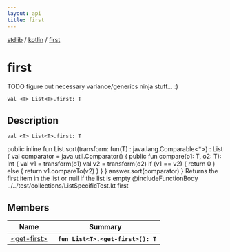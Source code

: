 ```yaml
---
layout: api
title: first
---
```

[stdlib](../../index.md) / [kotlin](../index.md) / [first](index.md)

# first
TODO figure out necessary variance/generics ninja stuff... :)
```
val <T> List<T>.first: T
```
## Description
```
val <T> List<T>.first: T
```
public inline fun <in T> List<T>.sort(transform: fun(T) : java.lang.Comparable<*>) : List<T> {
val comparator = java.util.Comparator<T>() {
public fun compare(o1: T, o2: T): Int {
val v1 = transform(o1)
val v2 = transform(o2)
if (v1 == v2) {
return 0
} else {
return v1.compareTo(v2)
}
}
}
answer.sort(comparator)
}
Returns the first item in the list or null if the list is empty
@includeFunctionBody ../../test/collections/ListSpecificTest.kt first


## Members

| Name | Summary |
|------|---------|
|[&lt;get-first&gt;](_get-first_.md)|&nbsp;&nbsp;**`fun List<T>.<get-first>(): T`**<br>|
